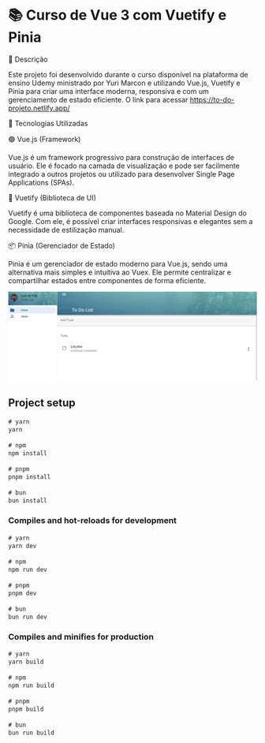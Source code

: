 # 📚 Curso de Vue 3 com Vuetify e Pinia

📌 Descrição

Este projeto foi desenvolvido durante o curso disponível na plataforma de ensino Udemy ministrado por Yuri Marcon e utilizando Vue.js, Vuetify e Pinia para criar uma interface moderna, responsiva e com um gerenciamento de estado eficiente.
O link para acessar https://to-do-projeto.netlify.app/

🚀 Tecnologias Utilizadas

🟢 Vue.js (Framework)

Vue.js é um framework progressivo para construção de interfaces de usuário. Ele é focado na camada de visualização e pode ser facilmente integrado a outros projetos ou utilizado para desenvolver Single Page Applications (SPAs).

🎨 Vuetify (Biblioteca de UI)

Vuetify é uma biblioteca de componentes baseada no Material Design do Google. Com ele, é possível criar interfaces responsivas e elegantes sem a necessidade de estilização manual.

📦 Pinia (Gerenciador de Estado)

Pinia é um gerenciador de estado moderno para Vue.js, sendo uma alternativa mais simples e intuitiva ao Vuex. Ele permite centralizar e compartilhar estados entre componentes de forma eficiente.

![alt text](image.png)

## Project setup

```
# yarn
yarn

# npm
npm install

# pnpm
pnpm install

# bun
bun install
```

### Compiles and hot-reloads for development

```
# yarn
yarn dev

# npm
npm run dev

# pnpm
pnpm dev

# bun
bun run dev
```

### Compiles and minifies for production

```
# yarn
yarn build

# npm
npm run build

# pnpm
pnpm build

# bun
bun run build
```
